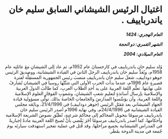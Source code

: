 <h1 dir="rtl">اغتيال الرئيس الشيشاني السابق سليم خان ياندرباييف .</h1>

<h5 dir="rtl">العام الهجري:  1424

الشهر القمري: ذو الحجة

العام الميلادي: 2004</h5>

<p dir="rtl">وُلد سليم خان ياندرباييف في كازخستانَ عام 1952م، ثم عاد إلى الشيشانِ معَ عائلتِه عام 1958م، ويُعَدُّ سليم خان ياندرباييف الرجلَ الثانيَ في القيادة الشيشانية، ووصديقَ الرئيس جوهو دوداييف، شغلَ سليم خان ياندرباييف منصبَ رئيس الجمهورية المستقِلَّة لفترة قصيرةٍ عامَ 1996م، عندما بدأت الحرب الأولى التي شنَّتْها روسيا في الشيشان تُشارفُ على نهايتها. 
تعلَّم اللغةَ العربيةَ على يد أحدِ الطلابِ العربِ، كما طالَبَ الدولَ العربيةَ والإسلاميةَ بإرسال أساتذةٍ لتعليمِ شعبِ الشيشانِ، وشعوبِ القوقازِ العلومَ الإسلاميةَ واللغةَ العربيةَ، وأن يؤسِّسوا المدارسَ والجامعاتِ الخاصةَ بذلك.
تولَّى مسؤولية قيادة الجهادِ الشيشاني بعد مَقتَلِ الرئيس (جوهر دوداييف) في 21/4/1996، وبايَعَه مجلس القيادة الشيشانية في 24/4/1996م، وفي نهاية 1996م أصدر الرئيس سليم خان ياندرباييف مرسومًا بتحويل المحاكم إلى محاكمَ شرعيةٍ، تُطبِّق نصوصَ الشريعة الإسلامية وأحكامها، كما أصدر ياندرباييف مرسومًا آخَرَ يَقْضي بأنْ تُصبحَ اللغة العربية مادةً إجباريةً في المدراس الشيشانية بجميع مراحلها، وقد قُتل في عملية تفجير استهدفت سيارتَه يومَ جُمعة في مدينة الدوحة بقَطَر.</p></br>
